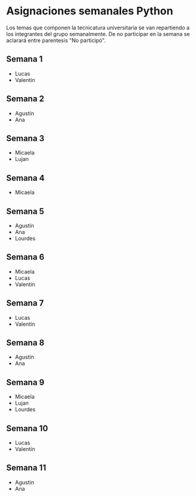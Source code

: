 # Asignaciones semanales Python
Los temas que componen la tecnicatura universitaria se van repartiendo a los integrantes del grupo semanalmente. De no participar en la semana se aclarará entre parentesis "No participó".

## Semana 1
* Lucas
* Valentín

## Semana 2
* Agustín
* Ana

## Semana 3
* Micaela
* Lujan

## Semana 4
* Micaela

## Semana 5
* Agustín
* Ana
* Lourdes

## Semana 6
* Micaela
* Lucas
* Valentin

## Semana 7
* Lucas
* Valentín

## Semana 8
* Agustín
* Ana

## Semana 9
* Micaela
* Lujan
* Lourdes

## Semana 10
* Lucas
* Valentín

## Semana 11
* Agustin
* Ana
  
